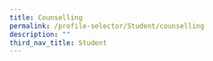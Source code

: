 ```yaml
---
title: Counselling
permalink: /profile-selector/Student/counselling
description: ""
third_nav_title: Student
---
```

